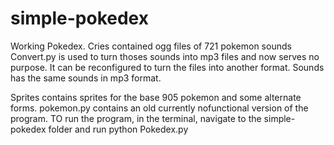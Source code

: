 # simple-pokedex
Working Pokedex.
Cries contained ogg files of 721 pokemon sounds
Convert.py is used to turn thoses sounds into mp3 files and now serves no purpose. It can be reconfigured to turn the files into another format.
Sounds has the same sounds in mp3 format.

Sprites contains sprites for the base 905 pokemon and some alternate forms.
pokemon.py contains an old currently nofunctional version of the program.
TO run the program, in the terminal, navigate to the simple-pokedex folder and run
python Pokedex.py
